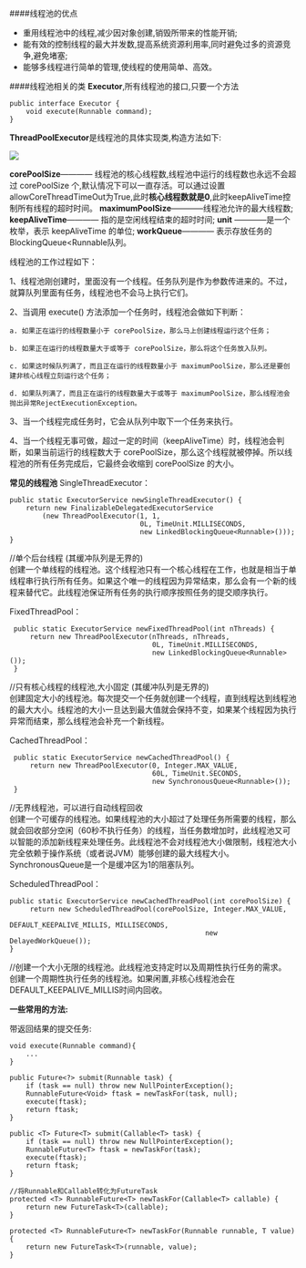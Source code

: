 ####线程池的优点
- 重用线程池中的线程,减少因对象创建,销毁所带来的性能开销;
- 能有效的控制线程的最大并发数,提高系统资源利用率,同时避免过多的资源竞争,避免堵塞;
- 能够多线程进行简单的管理,使线程的使用简单、高效。

####线程池相关的类
**Executor**,所有线程池的接口,只要一个方法

    public interface Executor {
        void execute(Runnable command);
    }

**ThreadPoolExecutor**是线程池的具体实现类,构造方法如下:

![](http://upload-images.jianshu.io/upload_images/1437930-083b0ce0bcbf6d49.png?imageMogr2/auto-orient/strip%7CimageView2/2/w/1240)

**corePoolSize**———— 线程池的核心线程数,线程池中运行的线程数也永远不会超过 corePoolSize 个,默认情况下可以一直存活。可以通过设置allowCoreThreadTimeOut为True,此时**核心线程数就是0**,此时keepAliveTime控制所有线程的超时时间。
**maximumPoolSize**————线程池允许的最大线程数;
**keepAliveTime**———— 指的是空闲线程结束的超时时间;
**unit** ————是一个枚举，表示 keepAliveTime 的单位;
**workQueue**———— 表示存放任务的BlockingQueue<Runnable队列。

线程池的工作过程如下：

1、线程池刚创建时，里面没有一个线程。任务队列是作为参数传进来的。不过，就算队列里面有任务，线程池也不会马上执行它们。

2、当调用 execute() 方法添加一个任务时，线程池会做如下判断：

    a. 如果正在运行的线程数量小于 corePoolSize，那么马上创建线程运行这个任务；

    b. 如果正在运行的线程数量大于或等于 corePoolSize，那么将这个任务放入队列。

    c. 如果这时候队列满了，而且正在运行的线程数量小于 maximumPoolSize，那么还是要创建非核心线程立刻运行这个任务；

    d. 如果队列满了，而且正在运行的线程数量大于或等于 maximumPoolSize，那么线程池会抛出异常RejectExecutionException。

3、当一个线程完成任务时，它会从队列中取下一个任务来执行。

4、当一个线程无事可做，超过一定的时间（keepAliveTime）时，线程池会判断，如果当前运行的线程数大于 corePoolSize，那么这个线程就被停掉。所以线程池的所有任务完成后，它最终会收缩到 corePoolSize 的大小。

**常见的线程池**
SingleThreadExecutor：  

    public static ExecutorService newSingleThreadExecutor() {
        return new FinalizableDelegatedExecutorService
            (new ThreadPoolExecutor(1, 1,
                                    0L, TimeUnit.MILLISECONDS,
                                    new LinkedBlockingQueue<Runnable>()));
    }
//单个后台线程  (其缓冲队列是无界的)  
创建一个单线程的线程池。这个线程池只有一个核心线程在工作，也就是相当于单线程串行执行所有任务。如果这个唯一的线程因为异常结束，那么会有一个新的线程来替代它。此线程池保证所有任务的执行顺序按照任务的提交顺序执行。  
  
FixedThreadPool：  

     public static ExecutorService newFixedThreadPool(int nThreads) {
         return new ThreadPoolExecutor(nThreads, nThreads,
                                       0L, TimeUnit.MILLISECONDS,
                                       new LinkedBlockingQueue<Runnable>());
     }
//只有核心线程的线程池,大小固定 (其缓冲队列是无界的)  
创建固定大小的线程池。每次提交一个任务就创建一个线程，直到线程达到线程池的最大大小。线程池的大小一旦达到最大值就会保持不变，如果某个线程因为执行异常而结束，那么线程池会补充一个新线程。  
  
CachedThreadPool：   

     public static ExecutorService newCachedThreadPool() {
         return new ThreadPoolExecutor(0, Integer.MAX_VALUE,
                                       60L, TimeUnit.SECONDS,
                                       new SynchronousQueue<Runnable>());
     }
//无界线程池，可以进行自动线程回收  
创建一个可缓存的线程池。如果线程池的大小超过了处理任务所需要的线程，那么就会回收部分空闲（60秒不执行任务）的线程，当任务数增加时，此线程池又可以智能的添加新线程来处理任务。此线程池不会对线程池大小做限制，线程池大小完全依赖于操作系统（或者说JVM）能够创建的最大线程大小。SynchronousQueue是一个是缓冲区为1的阻塞队列。 
  
ScheduledThreadPool：  

    public static ExecutorService newCachedThreadPool(int corePoolSize) {
         return new ScheduledThreadPool(corePoolSize, Integer.MAX_VALUE,
                                                    DEFAULT_KEEPALIVE_MILLIS, MILLISECONDS,
                                                    new DelayedWorkQueue());
    }
                  
//创建一个大小无限的线程池。此线程池支持定时以及周期性执行任务的需求。 
创建一个周期性执行任务的线程池。如果闲置,非核心线程池会在DEFAULT_KEEPALIVE_MILLIS时间内回收。

**一些常用的方法:**

带返回结果的提交任务:
    
    void execute(Runnable command){
        ...
    }
    
    public Future<?> submit(Runnable task) {
        if (task == null) throw new NullPointerException();
        RunnableFuture<Void> ftask = newTaskFor(task, null);
        execute(ftask);
        return ftask;
    }

    public <T> Future<T> submit(Callable<T> task) {
        if (task == null) throw new NullPointerException();
        RunnableFuture<T> ftask = newTaskFor(task);
        execute(ftask);
        return ftask;
    }
    
    //将Runnable和Callable转化为FutureTask
    protected <T> RunnableFuture<T> newTaskFor(Callable<T> callable) {
        return new FutureTask<T>(callable);
    }
    
    protected <T> RunnableFuture<T> newTaskFor(Runnable runnable, T value) {
        return new FutureTask<T>(runnable, value);
    }
    

